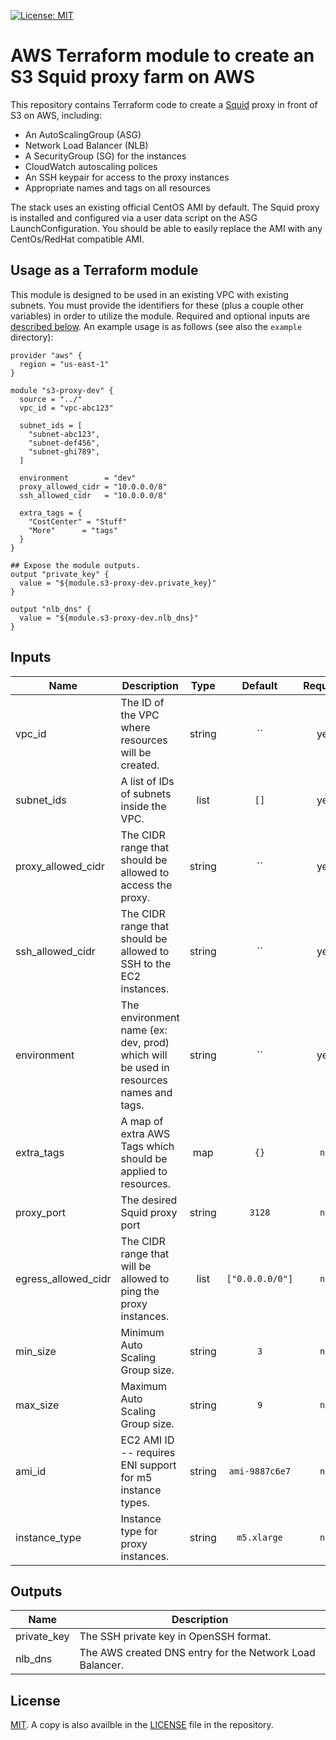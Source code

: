 [![License: MIT](https://img.shields.io/badge/License-MIT-green.svg)](https://opensource.org/licenses/MIT)


# AWS Terraform module to create an S3 Squid proxy farm on AWS

This repository contains Terraform code to create a [Squid](http://www.squid-cache.org/) proxy in front of S3 on AWS, including:

- An AutoScalingGroup (ASG)
- Network Load Balancer (NLB)
- A SecurityGroup (SG) for the instances
- CloudWatch autoscaling polices
- An SSH keypair for access to the proxy instances
- Appropriate names and tags on all resources

The stack uses an existing official CentOS AMI by default. The Squid proxy is installed and configured via a user data script on the ASG LaunchConfiguration. You should be able to easily replace the AMI with any CentOs/RedHat compatible AMI.

## Usage as a Terraform module

This module is designed to be used in an existing VPC with existing subnets. You must provide the identifiers for these (plus a couple other variables) in order to utilize the module. Required and optional inputs are [described below](#inputs). An example usage is as follows (see also the `example` directory):

```hcl
provider "aws" {
  region = "us-east-1"
}

module "s3-proxy-dev" {
  source = "../"
  vpc_id = "vpc-abc123"

  subnet_ids = [
    "subnet-abc123",
    "subnet-def456",
    "subnet-ghi789",
  ]

  environment        = "dev"
  proxy_allowed_cidr = "10.0.0.0/8"
  ssh_allowed_cidr   = "10.0.0.0/8"

  extra_tags = {
    "CostCenter" = "Stuff"
    "More"      = "tags"
  }
}

## Expose the module outputs.
output "private_key" {
  value = "${module.s3-proxy-dev.private_key}"
}

output "nlb_dns" {
  value = "${module.s3-proxy-dev.nlb_dns}"
}
```

## Inputs

| Name | Description | Type | Default | Required |
|------|-------------|:----:|:-----:|:-----:|
| vpc_id | The ID of the VPC where resources will be created. | string | `` | yes |
| subnet_ids | A list of IDs of subnets inside the VPC. | list | `[]` | yes |
| proxy_allowed_cidr | The CIDR range that should be allowed to access the proxy. | string | `` | yes |
| ssh_allowed_cidr | The CIDR range that should be allowed to SSH to the EC2 instances. | string | `` | yes |
| environment | The environment name (ex: dev, prod) which will be used in resources names and tags. | string | `` | yes |
| extra_tags | A map of extra AWS Tags which should be applied to resources. | map | `{}` | `no` |
| proxy_port | The desired Squid proxy port | string | `3128` | `no` |
| egress_allowed_cidr | The CIDR range that will be allowed to ping the proxy instances.  | list | `["0.0.0.0/0"]` | `no` |
| min_size | Minimum Auto Scaling Group size. | string | `3` | `no` |
| max_size | Maximum Auto Scaling Group size. | string | `9` | `no` |
| ami_id | EC2 AMI ID -- requires ENI support for m5 instance types. | string | `ami-9887c6e7` | `no` |
| instance_type | Instance type for proxy instances. | string | `m5.xlarge` | `no` |

## Outputs

| Name | Description |
|------|-------------|
| private_key | The SSH private key in OpenSSH format. |
| nlb_dns | The AWS created DNS entry for the Network Load Balancer. |

## License

[MIT](https://opensource.org/licenses/MIT). A copy is also availble in the [LICENSE](./LICENSE.md) file in the repository.
